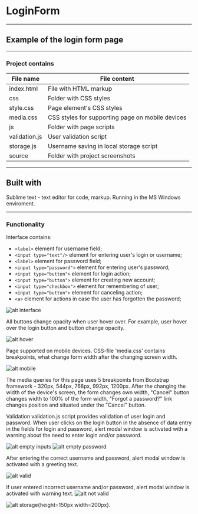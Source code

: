 # LoginForm
---------------------------------
## Example of the login form page
---------------------------------
### Project contains
 File name         |   File content
-------------------|------------------
index.html         |File with HTML markup
css                |Folder with CSS styles
   style.css       |Page element's CSS styles
   media.css       |CSS styles for supporting page on mobile devices
js                 |Folder with page scripts
   validation.js   |User validation script
   storage.js      |Username saving in local storage script
source             |Folder with project screenshots

----------------------------------------
Built with
----------------------------------------
Sublime text - text editor for code, markup. 
Running in the MS Windows enviroment.

----------------------------------------

### Functionality
Interface contains:
  - `<label>` element for username field;
  - `<input type="text"/>` element for entering user's login or username;
  - `<label>` element for password field;
  - `<input type="password">` element for entering user's password;
  - `<input type="button">` element for login action;
  - `<input type="button">` element for creating new account;
  - `<input type="checkbox">` element for remembering of user;
  - `<input type="button">` element for canceling action;
  - `<a>` element for actions in case the user has forgotten the password;
 
![alt interface](https://github.com/AlexShyshkov/LoginForm/blob/master/source/screenshots/login_form.png)

All buttons change opacity when user hover over. For example, user hover over the login button and button change opacity.

![alt hover](https://github.com/AlexShyshkov/LoginForm/blob/master/source/screenshots/hove_button.png)

Page supported on mobile devices. CSS-file 'media.css' contains breakpoints, what change form width after the changing screen width.

![alt mobile](https://github.com/AlexShyshkov/LoginForm/blob/master/source/screenshots/mobile.png)

The media queries for this page uses 5 breakpoints from Bootstrap framework - 320px, 544px, 768px, 992px, 1200px.
After the changing the width of the device's screen, the form changes own width, "Cancel" button changes width to 100% of the form width, "Forgot a password?" link changes position and situated under the "Cancel" button.

Validation
validation.js script provides validation of user login and password. 
When user clicks on the login button in the absence of data entry in the fields for login and password, alert modal window is activated with a warning about the need to enter login and/or password.

![alt empty inputs](https://github.com/AlexShyshkov/LoginForm/blob/master/source/screenshots/empty_inputs.png)
![alt empty password](https://github.com/AlexShyshkov/LoginForm/blob/master/source/screenshots/empty_password.png)

After entering the correct username and password, alert modal window is activated with a greeting text.

![alt valid](https://github.com/AlexShyshkov/LoginForm/blob/master/source/screenshots/valid_user.png)

If user entered incorrect username and/or password, alert modal window is activated with warning text.
![alt not valid](https://github.com/AlexShyshkov/LoginForm/blob/master/source/screenshots/not_valid_user.png)

![alt storage](https://github.com/AlexShyshkov/LoginForm/blob/master/source/screenshots/local_storage.png){height=150px width=200px}.
